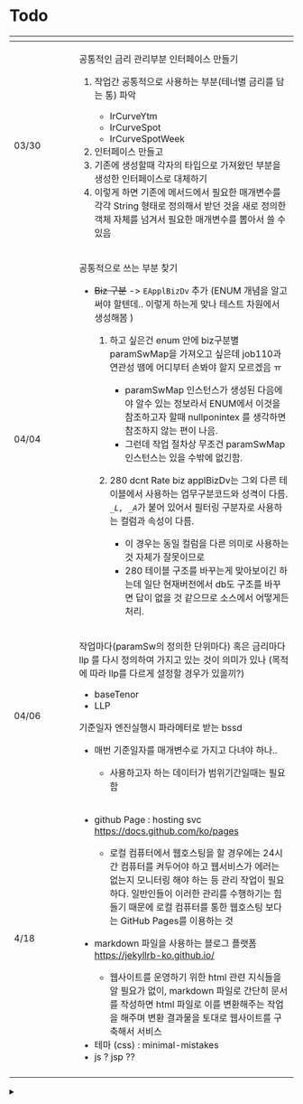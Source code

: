 # Todo

<table><thead><tr><th width="99.5"></th><th></th></tr></thead><tbody><tr><td>03/30</td><td><p>공통적인 금리 관리부분 인터페이스 만들기 </p><ol><li><p>작업간 공통적으로 사용하는 부분(테너별 금리를 담는 통) 파악</p><ul><li>IrCurveYtm</li><li>IrCurveSpot</li><li>IrCurveSpotWeek</li></ul></li><li>인터페이스 만들고</li><li>기존에 생성할때 각자의 타입으로 가져왔던 부분을 생성한 인터페이스로 대체하기  </li><li>이렇게 하면 기존에 메서드에서 필요한 매개변수를 각각 String 형태로 정의해서 받던 것을  새로 정의한 객체 자체를 넘겨서 필요한 매개변수를 뽑아서 쓸 수 있음</li></ol></td></tr><tr><td>04/04</td><td><p>공통적으로 쓰는 부분 찾기 </p><ul><li><p><del>Biz 구분</del> -> <code>EApplBizDv</code> 추가 (ENUM 개념을 알고 써야 할텐데.. 이렇게 하는게 맞나 테스트 차원에서 생성해봄 )</p><ol><li><p>하고 싶은건 enum 안에 biz구분별  paramSwMap을 가져오고 싶은데 job110과 연관성 땜에 어디부터 손봐야 할지 모르겠음 ㅠ </p><ul><li>paramSwMap 인스턴스가 생성된 다음에야 알수 있는 정보라서 ENUM에서 이것을 참조하고자 할때 nullponintex 를 생각하면 참조하지 않는 편이 나음. </li><li>그런데 작업 절차상 무조건 paramSwMap 인스턴스는 있을 수밖에 없긴함. </li></ul></li><li><p>280 dcnt Rate biz applBizDv는 그외 다른 테이블에서 사용하는 업무구분코드와 성격이 다름. <code>_</code><em><code>L, _A</code></em>가 붙어 있어서 필터링 구분자로 사용하는 컬럼과 속성이 다름.</p><ul><li>이 경우는 동일 컬럼을 다른 의미로 사용하는 것 자체가 잘못이므로  </li><li>280 테이블 구조를 바꾸는게 맞아보이긴 하는데 일단 현재버전에서 db도 구조를 바꾸면 답이 없을 것 같으므로 소스에서 어떻게든 처리. </li></ul></li></ol></li></ul></td></tr><tr><td>04/06</td><td><p>작업마다(paramSw의 정의한 단위마다) 혹은 금리마다 llp 를 다시 정의하여 가지고 있는 것이 의미가 있나 (목적에 따라 llp를 다르게 설정할 경우가 있을끼?) </p><ul><li>baseTenor</li><li>LLP </li></ul><p>기준일자 엔진실행시 파라메터로 받는 bssd</p><ul><li><p>매번 기준일자를 매개변수로 가지고 다녀야 하나.. </p><ul><li>사용하고자 하는 데이터가 범위기간일때는 필요함 </li></ul></li></ul></td></tr><tr><td>4/18</td><td><ul><li><p>github Page : hosting svc   <a href="https://docs.github.com/ko/pages">https://docs.github.com/ko/pages</a></p><ul><li>로컬 컴퓨터에서 웹호스팅을 할 경우에는 24시간 컴퓨터를 켜두어야 하고 웹서비스가 에러는 없는지 모니터링 해야 하는 등 관리 작업이 필요하다. 일반인들이 이러한 관리를 수행하기는 힘들기 때문에 로컬 컴퓨터를 통한 웹호스팅 보다는 GitHub Pages를 이용하는 것</li></ul></li><li><p>markdown 파일을 사용하는 블로그 플랫폼 <a href="https://jekyllrb-ko.github.io/">https://jekyllrb-ko.github.io/</a></p><ul><li>웹사이트를 운영하기 위한 html 관련 지식들을 알 필요가 없이, markdown 파일로 간단히 문서를 작성하면 html 파일로 이를 변환해주는 작업을 해주며 변환 결과물을 토대로 웹사이트를 구축해서 서비스</li></ul></li><li>테마 (css)  : minimal-mistakes</li><li>js ? jsp ??</li></ul></td></tr><tr><td></td><td></td></tr></tbody></table>

<details>

<summary></summary>

정적 웹사이트(static websites)의 대한 정의만 살펴보자. 정적 웹사이트는 어떤 웹사이트 주소를 접속한다면 모든 사람들이 모든 결과물(html)이 동일하면 정적인 웹사이트이다. 이미 html 페이지가 구성이 되어있어서 사람들이 해당 주소에 접속했을때 보여주는 결과물이 하나 뿐인 웹사이트이다.

동적으로 구성된 웹사이트들은 동일 웹사이트에 접속을 해도 사용자의 의한 요청에 따라 보여지는 웹페이지가 각기 다른 경우가 있다. 이런 경우 보통 웹어플리케이션 서버를 운영하고 사용자 요청에 따른 웹페이지 결과를 구성해서 보여주는 형태이다.

</details>
